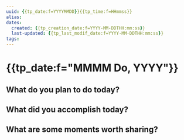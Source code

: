 ```yaml
---
uuid: {{tp_date:f=YYYYMMDD}}{{tp_time:f=HHmmss}}
alias: 
dates:
  created: {{tp_creation_date:f=YYYY-MM-DDTHH:mm:ss}}
  last-updated: {{tp_last_modif_date:f=YYYY-MM-DDTHH:mm:ss}}
tags:
---
```


# {{tp_date:f="MMMM Do, YYYY"}}

## What do you plan to do today?



## What did you accomplish today?



## What are some moments worth sharing?


